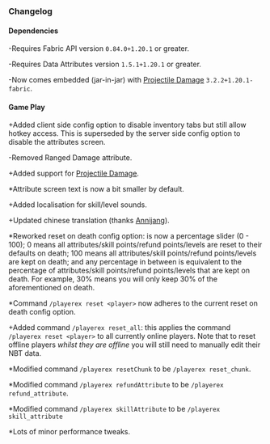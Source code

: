 ### Changelog

#### Dependencies

-Requires Fabric API version `0.84.0+1.20.1` or greater.

-Requires Data Attributes version `1.5.1+1.20.1` or greater.

-Now comes embedded (jar-in-jar) with [Projectile Damage](https://github.com/ZsoltMolnarrr/ProjectileDamage) `3.2.2+1.20.1-fabric`.

#### Game Play

+Added client side config option to disable inventory tabs but still allow hotkey access. This is superseded by the server side config option to disable the attributes screen.

-Removed Ranged Damage attribute.

+Added support for [Projectile Damage](https://github.com/ZsoltMolnarrr/ProjectileDamage).

*Attribute screen text is now a bit smaller by default.

+Added localisation for skill/level sounds.

+Updated chinese translation (thanks [Annijang](https://github.com/Annijang)).

*Reworked reset on death config option: is now a percentage slider (0 - 100); 0 means all attributes/skill points/refund points/levels are reset to their defaults on death; 100 means all attributes/skill points/refund points/levels are kept on death; and any percentage in between is equivalent to the percentage of attributes/skill points/refund points/levels that are kept on death. For example, 30% means you will only keep 30% of the aforementioned on death.

*Command `/playerex reset <player>` now adheres to the current reset on death config option.

+Added command `/playerex reset_all`: this applies the command `/playerex reset <player>` to all currently online players. Note that to reset offline players *whilst they are offline* you will still need to manually edit their NBT data.

*Modified command `/playerex resetChunk` to be `/playerex reset_chunk`.

*Modified command `/playerex refundAttribute` to be `/playerex refund_attribute`.

*Modified command `/playerex skillAttribute` to be `/playerex skill_attribute`

*Lots of minor performance tweaks.